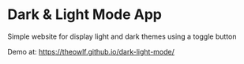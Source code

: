 # Dark & Light Mode App

Simple website for display light and dark themes using a toggle button

Demo at: https://theowlf.github.io/dark-light-mode/
